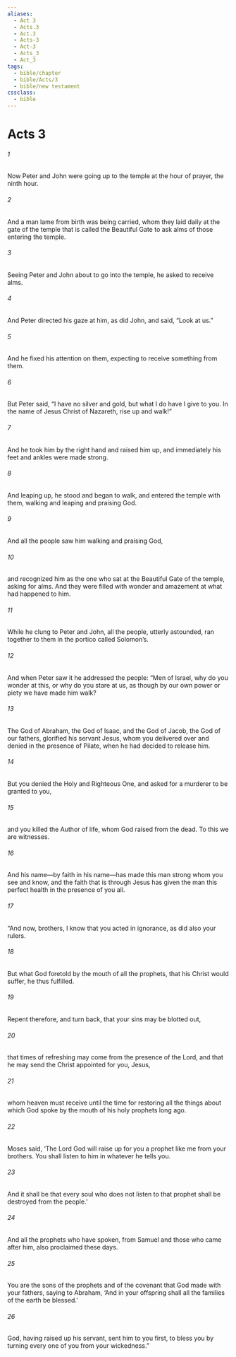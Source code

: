 ```yaml
---
aliases:
  - Act 3
  - Acts.3
  - Act.3
  - Acts-3
  - Act-3
  - Acts_3
  - Act_3
tags:
  - bible/chapter
  - bible/Acts/3
  - bible/new testament
cssclass:
  - bible
---
```


# Acts 3

###### 1
Now Peter and John were going up to the temple at the hour of prayer, the ninth hour.
###### 2
And a man lame from birth was being carried, whom they laid daily at the gate of the temple that is called the Beautiful Gate to ask alms of those entering the temple.
###### 3
Seeing Peter and John about to go into the temple, he asked to receive alms.
###### 4
And Peter directed his gaze at him, as did John, and said, “Look at us.”
###### 5
And he fixed his attention on them, expecting to receive something from them.
###### 6
But Peter said, “I have no silver and gold, but what I do have I give to you. In the name of Jesus Christ of Nazareth, rise up and walk!”
###### 7
And he took him by the right hand and raised him up, and immediately his feet and ankles were made strong.
###### 8
And leaping up, he stood and began to walk, and entered the temple with them, walking and leaping and praising God.
###### 9
And all the people saw him walking and praising God,
###### 10
and recognized him as the one who sat at the Beautiful Gate of the temple, asking for alms. And they were filled with wonder and amazement at what had happened to him.
###### 11
While he clung to Peter and John, all the people, utterly astounded, ran together to them in the portico called Solomon’s.
###### 12
And when Peter saw it he addressed the people: “Men of Israel, why do you wonder at this, or why do you stare at us, as though by our own power or piety we have made him walk?
###### 13
The God of Abraham, the God of Isaac, and the God of Jacob, the God of our fathers, glorified his servant Jesus, whom you delivered over and denied in the presence of Pilate, when he had decided to release him.
###### 14
But you denied the Holy and Righteous One, and asked for a murderer to be granted to you,
###### 15
and you killed the Author of life, whom God raised from the dead. To this we are witnesses.
###### 16
And his name—by faith in his name—has made this man strong whom you see and know, and the faith that is through Jesus has given the man this perfect health in the presence of you all.
###### 17
“And now, brothers, I know that you acted in ignorance, as did also your rulers.
###### 18
But what God foretold by the mouth of all the prophets, that his Christ would suffer, he thus fulfilled.
###### 19
Repent therefore, and turn back, that your sins may be blotted out,
###### 20
that times of refreshing may come from the presence of the Lord, and that he may send the Christ appointed for you, Jesus,
###### 21
whom heaven must receive until the time for restoring all the things about which God spoke by the mouth of his holy prophets long ago.
###### 22
Moses said, ‘The Lord God will raise up for you a prophet like me from your brothers. You shall listen to him in whatever he tells you.
###### 23
And it shall be that every soul who does not listen to that prophet shall be destroyed from the people.’
###### 24
And all the prophets who have spoken, from Samuel and those who came after him, also proclaimed these days.
###### 25
You are the sons of the prophets and of the covenant that God made with your fathers, saying to Abraham, ‘And in your offspring shall all the families of the earth be blessed.’
###### 26
God, having raised up his servant, sent him to you first, to bless you by turning every one of you from your wickedness.”



